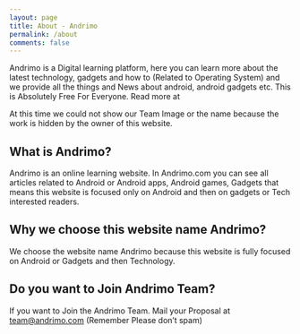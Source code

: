 ```yaml
---
layout: page
title: About - Andrimo
permalink: /about
comments: false
---
```


<div class="row justify-content-between">
<div class="col-md-8 pr-5">    

Andrimo is a Digital learning platform, here you can learn more about the latest technology, gadgets and how to (Related to Operating System) and we provide all the things and News about android, android gadgets etc. This is Absolutely Free For Everyone. Read more at

At this time we could not show our Team Image or the name because the work is hidden by the owner of this website.

## What is Andrimo?

Andrimo is an online learning website. In Andrimo.com you can see all articles related to Android or Android apps, Android games, Gadgets that means this website is focused only on Android and then on gadgets or Tech interested readers.

## Why we choose this website name Andrimo?

We choose the website name Andrimo because this website is fully focused on Android or Gadgets and then Technology.

## Do you want to Join Andrimo Team?

If you want to Join the Andrimo Team. Mail your Proposal at team@andrimo.com (Remember Please don’t spam)
